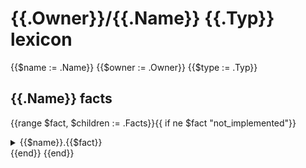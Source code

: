 # {{.Owner}}/{{.Name}} {{.Typ}} lexicon
{{$name := .Name}}
{{$owner := .Owner}}
{{$type := .Typ}}
##  {{.Name}} facts
{{range $fact, $children := .Facts}}{{ if ne $fact "not_implemented"}}<details><summary>{{$name}}.{{$fact}}</summary><p>

#### Example of finding every {{$fact}} and having a review flow comment on it:

```yaml
tenets:
  - name: find_all_{{$fact}}
    doc:  Example query to find all instances of {{$fact}}
    flows:
      codelingo/review
	       comment: This is a {{$fact}}.
	   query: |
	     import {{$owner}}/{{$type}}/{{$name}}

	     @ review.comment
	     {{$name}}.{{$fact}}
```
</p></details>
{{end}}
{{end}}
